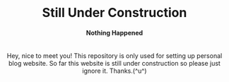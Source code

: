 <div align="center">
  <br>

  <h1>Still Under Construction</h1>

</div>

<h4 align="center">
Nothing Happened
</h4>

<br>
<div align="center">
Hey, nice to meet you! This repository is only used for setting up personal blog website. So far this website is still under construction so please just ignore it. Thanks.(^u^)